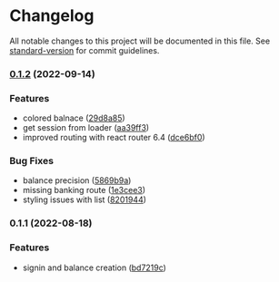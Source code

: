 # Changelog

All notable changes to this project will be documented in this file. See [standard-version](https://github.com/conventional-changelog/standard-version) for commit guidelines.

### [0.1.2](https://github.com/develowlper/fancy-bank/compare/v0.1.1...v0.1.2) (2022-09-14)


### Features

* colored balnace ([29d8a85](https://github.com/develowlper/fancy-bank/commit/29d8a85a56544759f400ecc5298fad890736457c))
* get session from loader ([aa39ff3](https://github.com/develowlper/fancy-bank/commit/aa39ff3da726ea439664c45f230449ba0c9a0c9c))
* improved routing with react router 6.4 ([dce6bf0](https://github.com/develowlper/fancy-bank/commit/dce6bf095537b3797201aede1074a112168bfbe5))


### Bug Fixes

* balance precision ([5869b9a](https://github.com/develowlper/fancy-bank/commit/5869b9a59f6100ac57b65c40fbf0a768b2c90692))
* missing banking route ([1e3cee3](https://github.com/develowlper/fancy-bank/commit/1e3cee30af899c05c2b728a332ffbad42753e0f2))
* styling issues with list ([8201944](https://github.com/develowlper/fancy-bank/commit/820194434ce99dffb5226fdbbfcb95483867cc89))

### 0.1.1 (2022-08-18)


### Features

* signin and balance creation ([bd7219c](https://github.com/develowlper/fancy-bank/commit/bd7219cba016a42f4366a5e2308790ed25449b14))
